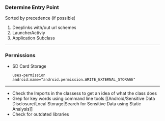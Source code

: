 ### Determine Entry Point
Sorted by precedence (if possible)
1. Deeplinks with/out url schemes
2. LauncherActiviy
3. Application Subclass

***

### Permissions  
- SD Card Storage
	```
	uses-permission android:name="android.permission.WRITE_EXTERNAL_STORAGE"
	```
***

- Check the Imports in the classess to get an idea of what the class does
- Grep for key words using command line tools [[Android/Sensitive Data Disclosure/Local Storage|Search for Sensitive Data using Static Analysis]]
- Check for outdated libraries